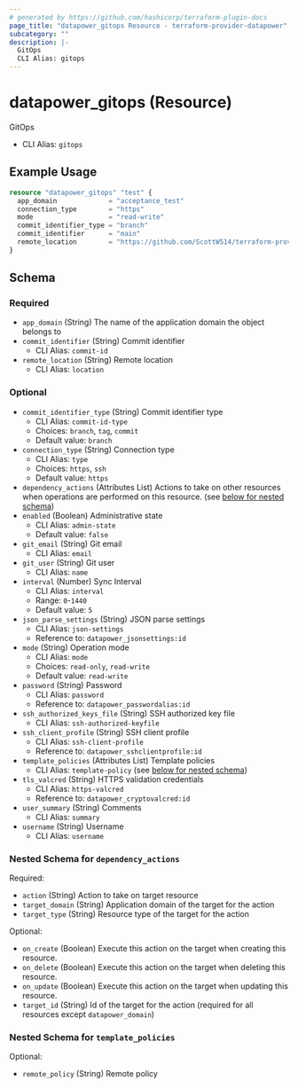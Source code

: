 ```yaml
---
# generated by https://github.com/hashicorp/terraform-plugin-docs
page_title: "datapower_gitops Resource - terraform-provider-datapower"
subcategory: ""
description: |-
  GitOps
  CLI Alias: gitops
---
```


# datapower_gitops (Resource)

GitOps
  - CLI Alias: `gitops`

## Example Usage

```terraform
resource "datapower_gitops" "test" {
  app_domain             = "acceptance_test"
  connection_type        = "https"
  mode                   = "read-write"
  commit_identifier_type = "branch"
  commit_identifier      = "main"
  remote_location        = "https://github.com/ScottW514/terraform-provider-datapower"
}
```

<!-- schema generated by tfplugindocs -->
## Schema

### Required

- `app_domain` (String) The name of the application domain the object belongs to
- `commit_identifier` (String) Commit identifier
  - CLI Alias: `commit-id`
- `remote_location` (String) Remote location
  - CLI Alias: `location`

### Optional

- `commit_identifier_type` (String) Commit identifier type
  - CLI Alias: `commit-id-type`
  - Choices: `branch`, `tag`, `commit`
  - Default value: `branch`
- `connection_type` (String) Connection type
  - CLI Alias: `type`
  - Choices: `https`, `ssh`
  - Default value: `https`
- `dependency_actions` (Attributes List) Actions to take on other resources when operations are performed on this resource. (see [below for nested schema](#nestedatt--dependency_actions))
- `enabled` (Boolean) Administrative state
  - CLI Alias: `admin-state`
  - Default value: `false`
- `git_email` (String) Git email
  - CLI Alias: `email`
- `git_user` (String) Git user
  - CLI Alias: `name`
- `interval` (Number) Sync Interval
  - CLI Alias: `interval`
  - Range: `0`-`1440`
  - Default value: `5`
- `json_parse_settings` (String) JSON parse settings
  - CLI Alias: `json-settings`
  - Reference to: `datapower_jsonsettings:id`
- `mode` (String) Operation mode
  - CLI Alias: `mode`
  - Choices: `read-only`, `read-write`
  - Default value: `read-write`
- `password` (String) Password
  - CLI Alias: `password`
  - Reference to: `datapower_passwordalias:id`
- `ssh_authorized_keys_file` (String) SSH authorized key file
  - CLI Alias: `ssh-authorized-keyfile`
- `ssh_client_profile` (String) SSH client profile
  - CLI Alias: `ssh-client-profile`
  - Reference to: `datapower_sshclientprofile:id`
- `template_policies` (Attributes List) Template policies
  - CLI Alias: `template-policy` (see [below for nested schema](#nestedatt--template_policies))
- `tls_valcred` (String) HTTPS validation credentials
  - CLI Alias: `https-valcred`
  - Reference to: `datapower_cryptovalcred:id`
- `user_summary` (String) Comments
  - CLI Alias: `summary`
- `username` (String) Username
  - CLI Alias: `username`

<a id="nestedatt--dependency_actions"></a>
### Nested Schema for `dependency_actions`

Required:

- `action` (String) Action to take on target resource
- `target_domain` (String) Application domain of the target for the action
- `target_type` (String) Resource type of the target for the action

Optional:

- `on_create` (Boolean) Execute this action on the target when creating this resource.
- `on_delete` (Boolean) Execute this action on the target when deleting this resource.
- `on_update` (Boolean) Execute this action on the target when updating this resource.
- `target_id` (String) Id of the target for the action (required for all resources except `datapower_domain`)


<a id="nestedatt--template_policies"></a>
### Nested Schema for `template_policies`

Optional:

- `remote_policy` (String) Remote policy
